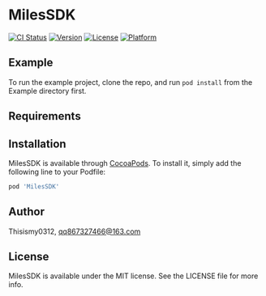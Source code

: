 # MilesSDK

[![CI Status](https://img.shields.io/travis/Thisismy0312/MilesSDK.svg?style=flat)](https://travis-ci.org/Thisismy0312/MilesSDK)
[![Version](https://img.shields.io/cocoapods/v/MilesSDK.svg?style=flat)](https://cocoapods.org/pods/MilesSDK)
[![License](https://img.shields.io/cocoapods/l/MilesSDK.svg?style=flat)](https://cocoapods.org/pods/MilesSDK)
[![Platform](https://img.shields.io/cocoapods/p/MilesSDK.svg?style=flat)](https://cocoapods.org/pods/MilesSDK)

## Example

To run the example project, clone the repo, and run `pod install` from the Example directory first.

## Requirements

## Installation

MilesSDK is available through [CocoaPods](https://cocoapods.org). To install
it, simply add the following line to your Podfile:

```ruby
pod 'MilesSDK'
```

## Author

Thisismy0312, qq867327466@163.com

## License

MilesSDK is available under the MIT license. See the LICENSE file for more info.
